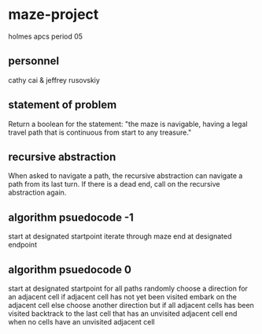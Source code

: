 # maze-project
holmes apcs period 05

## personnel

cathy cai & jeffrey rusovskiy

## statement of problem

Return a boolean for the statement: "the maze is navigable, having a legal travel path that is continuous from start to any treasure."

## recursive abstraction

When asked to navigate a path, the recursive abstraction can navigate a path from its last turn. If there is a dead end, call on the recursive abstraction again.

## algorithm psuedocode -1

start at designated startpoint
  iterate through maze
end at designated endpoint

## algorithm psuedocode 0

start at designated startpoint
  for all paths
    randomly choose a direction for an adjacent cell
    if adjacent cell has not yet been visited
      embark on the adjacent cell
    else
      choose another direction
    but if all adjacent cells has been visited
      backtrack to the last cell that has an unvisited adjacent cell
end when no cells have an unvisited adjacent cell
